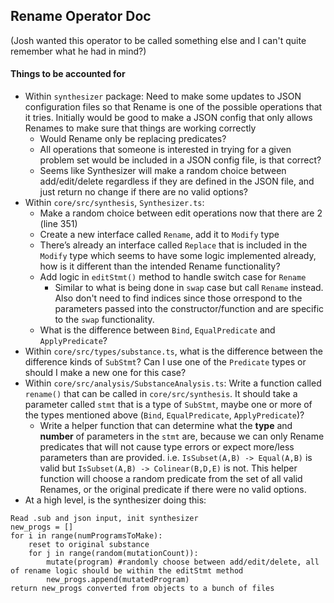 ## Rename Operator Doc

(Josh wanted this operator to be called something else and I can't quite remember what he had in mind?)

#### Things to be accounted for

- Within `synthesizer` package: Need to make some updates to JSON configuration files so that Rename is one of the possible operations that it tries. Initially would be good to make a JSON config that only allows Renames to make sure that things are working correctly
  - Would Rename only be replacing predicates?
  - All operations that someone is interested in trying for a given problem set would be included in a JSON config file, is that correct?
  - Seems like Synthesizer will make a random choice between add/edit/delete regardless if they are defined in the JSON file, and just return no change if there are no valid options?
- Within `core/src/synthesis`, `Synthesizer.ts`:
  - Make a random choice between edit operations now that there are 2 (line 351)
  - Create a new interface called `Rename`, add it to `Modify` type
  - There’s already an interface called `Replace` that is included in the `Modify` type which seems to have some logic implemented already, how is it different than the intended Rename functionality?
  - Add logic in `editStmt()` method to handle switch case for `Rename`
    - Similar to what is being done in `swap` case but call `Rename` instead. Also don't need to find indices since those orrespond to the parameters passed into the constructor/function and are specific to the `swap` functionality.
  - What is the difference between `Bind`, `EqualPredicate` and `ApplyPredicate`?
- Within `core/src/types/substance.ts`, what is the difference between the difference kinds of `SubStmt`? Can I use one of the `Predicate` types or should I make a new one for this case?
- Within `core/src/analysis/SubstanceAnalysis.ts`: Write a function called `rename()` that can be called in `core/src/synthesis`. It should take a parameter called `stmt` that is a type of `SubStmt`, maybe one or more of the types mentioned above (`Bind`, `EqualPredicate`, `ApplyPredicate`)?
  - Write a helper function that can determine what the **type** and **number** of parameters in the `stmt` are, because we can only Rename predicates that will not cause type errors or expect more/less parameters than are provided. i.e. `IsSubset(A,B) -> Equal(A,B)` is valid but `IsSubset(A,B) -> Colinear(B,D,E)` is not. This helper function will choose a random predicate from the set of all valid Renames, or the original predicate if there were no valid options.
- At a high level, is the synthesizer doing this:

```
Read .sub and json input, init synthesizer
new_progs = []
for i in range(numProgramsToMake):
    reset to original substance
    for j in range(random(mutationCount)):
        mutate(program) #randomly choose between add/edit/delete, all of rename logic should be within the editStmt method
        new_progs.append(mutatedProgram)
return new_progs converted from objects to a bunch of files
```
